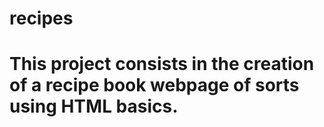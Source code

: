 # recipes

# This project consists in the creation of a recipe book webpage of sorts using HTML basics.